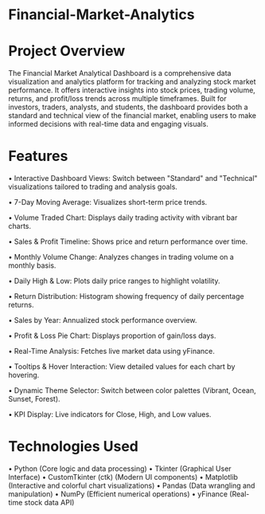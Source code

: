# Financial-Market-Analytics
# Project Overview

The Financial Market Analytical Dashboard is a comprehensive data visualization and analytics platform for tracking and analyzing stock market performance. It offers interactive insights into stock prices, trading volume, returns, and profit/loss trends across multiple timeframes. Built for investors, traders, analysts, and students, the dashboard provides both a standard and technical view of the financial market, enabling users to make informed decisions with real-time data and engaging visuals.

# Features

•	Interactive Dashboard Views: Switch between "Standard" and "Technical" visualizations tailored to trading and analysis goals.

•	7-Day Moving Average: Visualizes short-term price trends.

•	Volume Traded Chart: Displays daily trading activity with vibrant bar charts.

•	Sales & Profit Timeline: Shows price and return performance over time.

•	Monthly Volume Change: Analyzes changes in trading volume on a monthly basis.

•	Daily High & Low: Plots daily price ranges to highlight volatility.

•	Return Distribution: Histogram showing frequency of daily percentage returns.

•	Sales by Year: Annualized stock performance overview.

•	Profit & Loss Pie Chart: Displays proportion of gain/loss days.

•	Real-Time Analysis: Fetches live market data using yFinance.

•	Tooltips & Hover Interaction: View detailed values for each chart by hovering.

•	Dynamic Theme Selector: Switch between color palettes (Vibrant, Ocean, Sunset, Forest).

•	KPI Display: Live indicators for Close, High, and Low values.

# Technologies Used

•	Python (Core logic and data processing)
•	Tkinter (Graphical User Interface)
•	CustomTkinter (ctk) (Modern UI components)
•	Matplotlib (Interactive and colorful chart visualizations)
•	Pandas (Data wrangling and manipulation)
•	NumPy (Efficient numerical operations)
• yFinance (Real-time stock data API)


